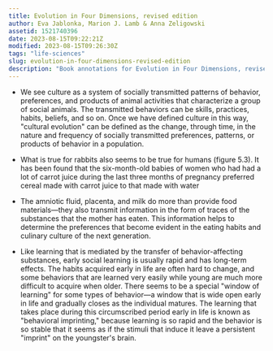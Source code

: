 ```yaml
---
title: Evolution in Four Dimensions, revised edition
author: Eva Jablonka, Marion J. Lamb & Anna Zeligowski
assetid: 1521740396
date: 2023-08-15T09:22:21Z
modified: 2023-08-15T09:26:30Z
tags: "life-sciences"
slug: evolution-in-four-dimensions-revised-edition
description: "Book annotations for Evolution in Four Dimensions, revised edition by Eva Jablonka, Marion J. Lamb & Anna Zeligowski"
---
```


*  We see culture as a system of socially transmitted patterns of behavior, preferences, and products of animal activities that characterize a group of social animals. The transmitted behaviors can be skills, practices, habits, beliefs, and so on. Once we have defined culture in this way, "cultural evolution" can be defined as the change, through time, in the nature and frequency of socially transmitted preferences, patterns, or products of behavior in a population.

*  What is true for rabbits also seems to be true for humans (figure 5.3). It has been found that the six-month-old babies of women who had had a lot of carrot juice during the last three months of pregnancy preferred cereal made with carrot juice to that made with water

*  The amniotic fluid, placenta, and milk do more than provide food materials—they also transmit information in the form of traces of the substances that the mother has eaten. This information helps to determine the preferences that become evident in the eating habits and culinary culture of the next generation.

*  Like learning that is mediated by the transfer of behavior-affecting substances, early social learning is usually rapid and has long-term effects. The habits acquired early in life are often hard to change, and some behaviors that are learned very easily while young are much more difficult to acquire when older. There seems to be a special "window of learning" for some types of behavior—a window that is wide open early in life and gradually closes as the individual matures. The learning that takes place during this circumscribed period early in life is known as "behavioral imprinting," because learning is so rapid and the behavior is so stable that it seems as if the stimuli that induce it leave a persistent "imprint" on the youngster's brain.

